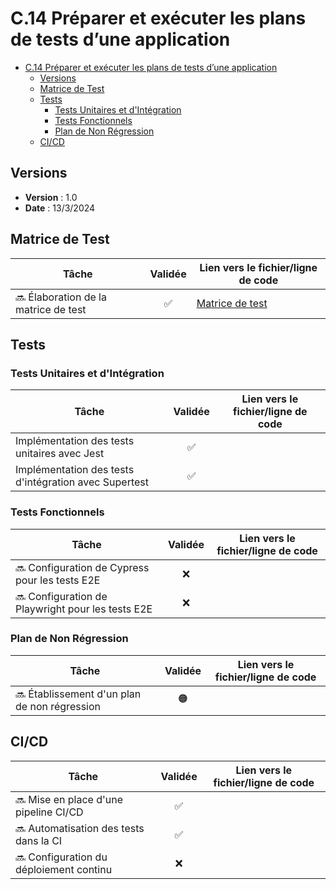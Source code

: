 # C.14 Préparer et exécuter les plans de tests d’une application

- [C.14 Préparer et exécuter les plans de tests d’une application](#c14-préparer-et-exécuter-les-plans-de-tests-dune-application)
  - [Versions](#versions)
  - [Matrice de Test](#matrice-de-test)
  - [Tests](#tests)
    - [Tests Unitaires et d'Intégration](#tests-unitaires-et-dintégration)
    - [Tests Fonctionnels](#tests-fonctionnels)
    - [Plan de Non Régression](#plan-de-non-régression)
  - [CI/CD](#cicd)

## Versions

- **Version** : 1.0
- **Date** : 13/3/2024

## Matrice de Test

| Tâche                                | Validée | Lien vers le fichier/ligne de code                |
| ------------------------------------ | :-----: | ------------------------------------------------- |
| 🔜 Élaboration de la matrice de test |   ✅    | [Matrice de test](../../documents/test.matrix.md) |

## Tests

### Tests Unitaires et d'Intégration

| Tâche                                                 | Validée | Lien vers le fichier/ligne de code |
| ----------------------------------------------------- | :-----: | ---------------------------------- |
| Implémentation des tests unitaires avec Jest          |   ✅    |                                    |
| Implémentation des tests d'intégration avec Supertest |   ✅    |                                    |

### Tests Fonctionnels

| Tâche                                             | Validée | Lien vers le fichier/ligne de code |
| ------------------------------------------------- | :-----: | ---------------------------------- |
| 🔜 Configuration de Cypress pour les tests E2E    |   ❌    |                                    |
| 🔜 Configuration de Playwright pour les tests E2E |   ❌    |                                    |

### Plan de Non Régression

| Tâche                                        | Validée | Lien vers le fichier/ligne de code |
| -------------------------------------------- | :-----: | ---------------------------------- |
| 🔜 Établissement d'un plan de non régression |   🟠    |                                    |

## CI/CD

| Tâche                                   | Validée | Lien vers le fichier/ligne de code |
| --------------------------------------- | :-----: | ---------------------------------- |
| 🔜 Mise en place d'une pipeline CI/CD   |   ✅    |                                    |
| 🔜 Automatisation des tests dans la CI  |   ✅    |                                    |
| 🔜 Configuration du déploiement continu |   ❌    |                                    |
